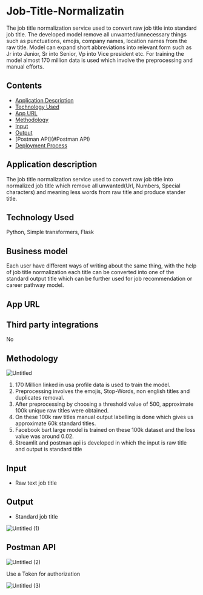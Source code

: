 #                                                 Job-Title-Normalizatin 
The job title normalization service used to convert raw job title into standard job title. The developed model remove all unwanted/unnecessary things such as punctuations, emojis, company names, location names from the raw title. Model can expand short abbreviations into relevant form such as Jr into Junior, Sr into Senior, Vp into Vice president etc. For training the model almost 170 million data is used which involve the preprocessing and manual efforts.
    
## Contents
- [Application Description](#Application-Description)
- [Technology Used](#Technology-Used)
- [App URL](#App-URL)
- [Methodology](#Methodology)
- [Input](#Input)
- [Output](#Output)
- [Postman API](#Postman API)
- [Deployment Process](#Deployment-Process)


##                                                 **Application description**

The job title normalization service used to convert raw job title into normalized job title which remove all unwanted(Url, Numbers, Special characters) and meaning less words from raw title and produce stander title.

## **Technology Used**

Python, Simple transformers, Flask

## **Business model**

Each user have different ways of writing about the same thing, with the help of job title normalization each title can be converted into one of the standard output title which can be further used for job recommendation or career pathway model.

## **App URL**

[](https://resume-parser.resume.io/parse)

## **Third party integrations**

No

## Methodology

![Untitled](https://user-images.githubusercontent.com/101692969/233233319-35c8a7a1-0b4a-4274-82bf-83003e35b018.png)


1. 170 Million linked in usa profile data is used to train the model.
2. Preprocessing involves the emojis, Stop-Words, non english titles and duplicates removal.
3. After preprocessing by choosing a threshold value of 500, approximate 100k unique raw titles were obtained.
4. On these 100k raw titles manual output labelling is done which gives us approximate 60k standard titles.
5. Facebook bart large model is trained on these 100k dataset and the loss value was around 0.02.
6. Streamlit and postman api is developed in which the input is raw title and output is standard    title

## Input
- Raw text job title

## Output
- Standard job title

![Untitled (1)](https://user-images.githubusercontent.com/101692969/233233518-94333135-471a-41d2-8cb8-0a0c1cdeb669.png)

## Postman API

![Untitled (2)](https://user-images.githubusercontent.com/101692969/233233621-3ace3709-05aa-4f72-8cf3-f8804a242077.png)

Use a Token for authorization

![Untitled (3)](https://user-images.githubusercontent.com/101692969/233233672-ec979413-ef12-4ef1-9c0f-e4b7f9aeea18.png)

